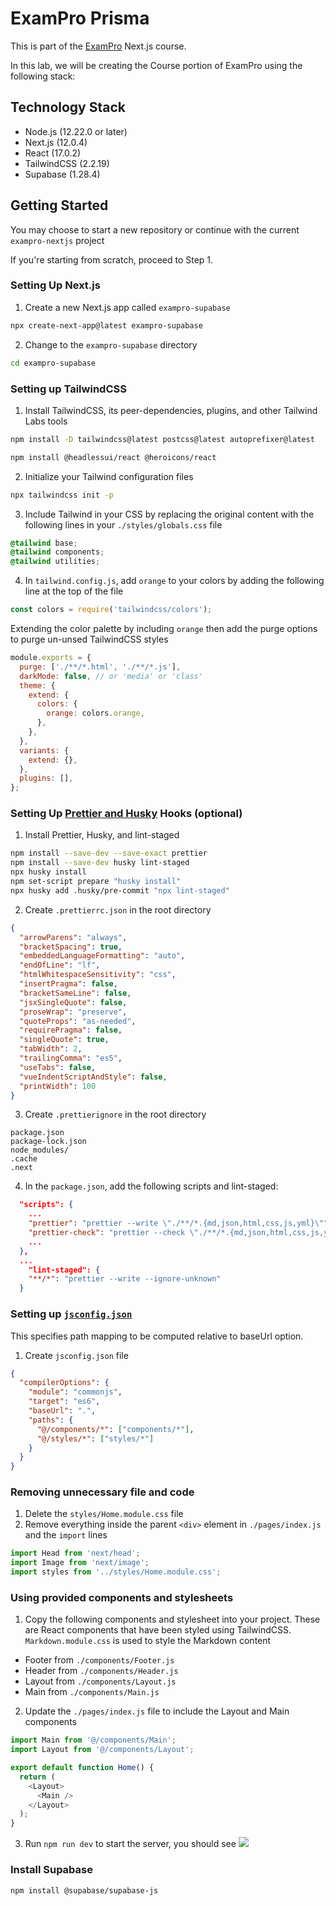 # ExamPro Prisma

This is part of the [ExamPro](https://www.exampro.co/) Next.js course.

In this lab, we will be creating the Course portion of ExamPro using the following stack:

## Technology Stack

- Node.js (12.22.0 or later)
- Next.js (12.0.4)
- React (17.0.2)
- TailwindCSS (2.2.19)
- Supabase (1.28.4)

## Getting Started

You may choose to start a new repository or continue with the current `exampro-nextjs` project

If you're starting from scratch, proceed to Step 1.

### Setting Up Next.js

1. Create a new Next.js app called `exampro-supabase`

```bash
npx create-next-app@latest exampro-supabase
```

2. Change to the `exampro-supabase` directory

```bash
cd exampro-supabase
```

### Setting up TailwindCSS

1. Install TailwindCSS, its peer-dependencies, plugins, and other Tailwind Labs tools

```bash
npm install -D tailwindcss@latest postcss@latest autoprefixer@latest
```

```bash
npm install @headlessui/react @heroicons/react
```

2. Initialize your Tailwind configuration files

```bash
npx tailwindcss init -p
```

3. Include Tailwind in your CSS by replacing the original content with the following lines in your `./styles/globals.css` file

```css
@tailwind base;
@tailwind components;
@tailwind utilities;
```

4. In `tailwind.config.js`, add `orange` to your colors by adding the following line at the top of the file

```javascript
const colors = require('tailwindcss/colors');
```

Extending the color palette by including `orange` then add the purge options to purge un-unsed TailwindCSS styles

```javascript
module.exports = {
  purge: ['./**/*.html', './**/*.js'],
  darkMode: false, // or 'media' or 'class'
  theme: {
    extend: {
      colors: {
        orange: colors.orange,
      },
    },
  },
  variants: {
    extend: {},
  },
  plugins: [],
};
```

### Setting Up [Prettier and Husky](https://prettier.io/docs/en/install.html) Hooks (optional)

1. Install Prettier, Husky, and lint-staged

```bash
npm install --save-dev --save-exact prettier
npm install --save-dev husky lint-staged
npx husky install
npm set-script prepare "husky install"
npx husky add .husky/pre-commit "npx lint-staged"
```

2. Create `.prettierrc.json` in the root directory

```json
{
  "arrowParens": "always",
  "bracketSpacing": true,
  "embeddedLanguageFormatting": "auto",
  "endOfLine": "lf",
  "htmlWhitespaceSensitivity": "css",
  "insertPragma": false,
  "bracketSameLine": false,
  "jsxSingleQuote": false,
  "proseWrap": "preserve",
  "quoteProps": "as-needed",
  "requirePragma": false,
  "singleQuote": true,
  "tabWidth": 2,
  "trailingComma": "es5",
  "useTabs": false,
  "vueIndentScriptAndStyle": false,
  "printWidth": 100
}
```

3. Create `.prettierignore` in the root directory

```
package.json
package-lock.json
node_modules/
.cache
.next
```

4. In the `package.json`, add the following scripts and lint-staged:

```json
  "scripts": {
    ...
    "prettier": "prettier --write \"./**/*.{md,json,html,css,js,yml}\"",
    "prettier-check": "prettier --check \"./**/*.{md,json,html,css,js,yml}\"",
    ...
  },
  ...
    "lint-staged": {
    "**/*": "prettier --write --ignore-unknown"
  }
```

### Setting up [`jsconfig.json`](https://code.visualstudio.com/docs/languages/jsconfig)

This specifies path mapping to be computed relative to baseUrl option.

1. Create `jsconfig.json` file

```json
{
  "compilerOptions": {
    "module": "commonjs",
    "target": "es6",
    "baseUrl": ".",
    "paths": {
      "@/components/*": ["components/*"],
      "@/styles/*": ["styles/*"]
    }
  }
}
```

### Removing unnecessary file and code

1. Delete the `styles/Home.module.css` file
2. Remove everything inside the parent `<div>` element in `./pages/index.js` and the `import` lines

```javascript
import Head from 'next/head';
import Image from 'next/image';
import styles from '../styles/Home.module.css';
```

### Using provided components and stylesheets

1. Copy the following components and stylesheet into your project. These are React components that have been styled using TailwindCSS. `Markdown.module.css` is used to style the Markdown content

- Footer from `./components/Footer.js`
- Header from `./components/Header.js`
- Layout from `./components/Layout.js`
- Main from `./components/Main.js`

2. Update the `./pages/index.js` file to include the Layout and Main components

```javascript
import Main from '@/components/Main';
import Layout from '@/components/Layout';

export default function Home() {
  return (
    <Layout>
      <Main />
    </Layout>
  );
}
```

3. Run `npm run dev` to start the server, you should see
   ![](https://exampro-support.s3.amazonaws.com/Nextjs/starting_app.png)

### Install Supabase

```
npm install @supabase/supabase-js
```

